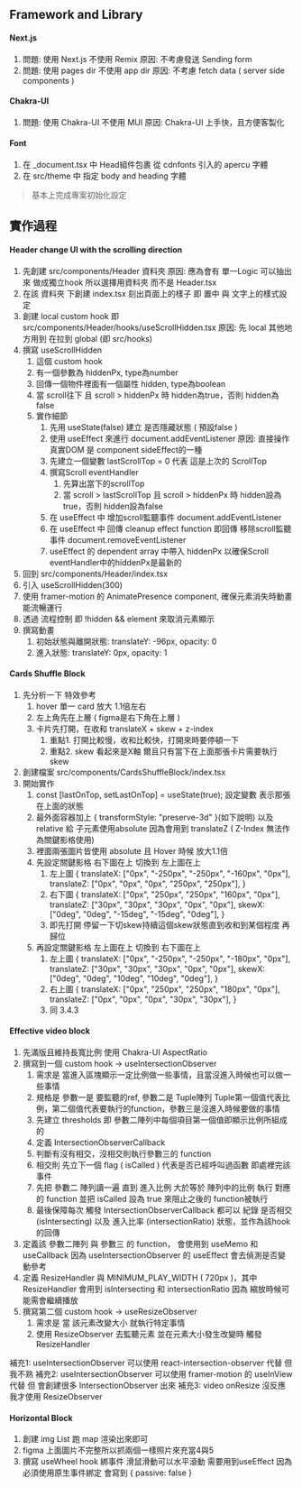 
## Framework and Library

#### Next.js
1. 問題: 使用 Next.js 不使用 Remix
   原因: 不考慮發送 Sending form
2. 問題: 使用 pages dir 不使用 app dir
   原因: 不考慮 fetch data ( server side components )

#### Chakra-UI
1. 問題: 使用 Chakra-UI 不使用 MUI
   原因: Chakra-UI 上手快，且方便客製化

#### Font 
1. 在 _document.tsx 中 Head組件包裹 從 cdnfonts 引入的 apercu 字體
2. 在 src/theme 中 指定 body and heading 字體

> 基本上完成專案初始化設定

## 實作過程

#### Header change UI with the scrolling direction

1. 先創建 src/components/Header 資料夾
   原因: 應為會有 單一Logic 可以抽出來 做成獨立hook 所以選擇用資料夾 而不是 Header.tsx
2. 在該 資料夾 下創建 index.tsx  刻出頁面上的樣子
   即 置中 與 文字上的樣式設定
3. 創建 local custom hook 即 src/components/Header/hooks/useScrollHidden.tsx
   原因: 先 local 其他地方用到 在拉到 global (即 src/hooks) 
4. 撰寫 useScrollHidden
   1. 這個 custom hook 
   2. 有一個參數為 hiddenPx, type為number
   3. 回傳一個物件裡面有一個屬性 hidden, type為boolean
   4. 當 scroll往下 且 scroll > hiddenPx 時 hidden為true，否則 hidden為false
   5. 實作細節 
      1. 先用 useState(false) 建立 是否隱藏狀態 ( 預設false )
      2. 使用 useEffect 來進行 document.addEventListener
         原因: 直接操作真實DOM 是 component sideEffect的一種 
      3. 先建立一個變數 lastScrollTop = 0 代表 這是上次的 ScrollTop
      4. 撰寫Scroll eventHandler 
         1. 先算出當下的scrollTop
         2. 當 scroll > lastScrollTop 且 scroll > hiddenPx 時 hidden設為true，否則 hidden設為false
      5. 在 useEffect 中 增加scroll監聽事件 document.addEventListener
      6. 在 useEffect 中 回傳 cleanup effect function
         即回傳 移除scroll監聽事件 document.removeEventListener
      7. useEffect 的 dependent array 中帶入 hiddenPx 以確保Scroll eventHandler中的hiddenPx是最新的
5. 回到 src/components/Header/index.tsx
6. 引入 useScrollHidden(300)
7. 使用 framer-motion 的 AnimatePresence component, 確保元素消失時動畫能流暢運行
8. 透過 流程控制 即 !hidden && element 來取消元素顯示
9. 撰寫動畫 
   1. 初始狀態與離開狀態: translateY: -96px, opacity: 0
   2. 進入狀態: translateY: 0px, opacity: 1

#### Cards Shuffle Block

1. 先分析一下 特效參考 
   1. hover 單一 card 放大 1.1倍左右
   2. 左上角先在上層 ( figma是右下角在上層 )
   3. 卡片先打開，在收和 translateX + skew + z-index
      1. 重點1. 打開比較慢，收和比較快，打開來時要停頓一下
      2. 重點2. skew 看起來是X軸  爾且只有當下在上面那張卡片需要執行skew
2. 創建檔案 src/components/CardsShuffleBlock/index.tsx
3. 開始實作
   1. const [lastOnTop, setLastOnTop] = useState(true); 設定變數 表示那張在上面的狀態
   2. 最外面容器加上 { transformStyle: "preserve-3d" }(如下說明)  以及 relative 給 子元素使用absolute
      因為會用到 translateZ ( Z-Index 無法作為關鍵影格使用)
   3. 裡面兩張圖片皆使用 absolute 且 Hover 時候 放大1.1倍
   4. 先設定關鍵影格 右下圖在上 切換到 左上圖在上
      1. 左上圖
      {
         translateX: ["0px", "-250px", "-250px", "-160px", "0px"],
         translateZ: ["0px", "0px", "0px", "250px", "250px"],
      }
      2. 右下圖
      {
         translateX: ["0px", "250px", "250px", "160px", "0px"],
         translateZ: ["30px", "30px", "30px", "0px", "0px"],
         skewX: ["0deg", "0deg", "-15deg", "-15deg", "0deg"],
      }
      3. 即先打開 停留一下切skew持續這個skew狀態直到收和到某個程度 再 歸位
   5. 再設定關鍵影格 左上圖在上 切換到 右下圖在上
      1. 左上圖
      {
         translateX: ["0px", "-250px", "-250px", "-180px", "0px"],
         translateZ: ["30px", "30px", "30px", "0px", "0px"],
         skewX: ["0deg", "0deg", "10deg", "10deg", "0deg"],
      }
      2. 右上圖
      {
         translateX: ["0px", "250px", "250px", "180px", "0px"],
         translateZ: ["0px", "0px", "0px", "30px", "30px"],
      }
      3. 同 3.4.3

#### Effective video block 

1. 先滿版且維持長寬比例 使用 Chakra-UI AspectRatio
2. 撰寫到一個 custom hook -> useIntersectionObserver 
   1. 需求是 當進入區塊顯示一定比例做一些事情，且當沒進入時候也可以做一些事情
   2. 規格是 參數一是 要監聽的ref, 參數二是 Tuple陣列 Tuple第一個值代表比例，第二個值代表要執行的function，參數三是沒進入時候要做的事情
   3. 先建立 thresholds 即 參數二陣列中每個項目第一個值即顯示比例所組成的 
   4. 定義 IntersectionObserverCallback
   5. 判斷有沒有相交，沒相交則執行參數三的 function
   6. 相交則 先立下一個 flag ( isCalled ) 代表是否已經呼叫過函數 即處裡完該事件
   7. 先把 參數二 陣列讀一遍 直到 進入比例 大於等於 陣列中的比例 執行 對應的 function 並把 isCalled 設為 true 來阻止之後的 function被執行
   8. 最後保障每次 觸發 IntersectionObserverCallback 都可以 紀錄 是否相交 (isIntersecting) 以及 進入比率 (intersectionRatio) 狀態，並作為該hook的回傳
3. 定義該 參數二陣列 與 參數三 的 function， 會使用到 useMemo 和 useCallback 因為 useIntersectionObserver 的 useEffect 會去偵測是否變動參考
4. 定義 ResizeHandler 與 MINIMUM_PLAY_WIDTH ( 720px )，其中 ResizeHandler 會用到 isIntersecting 和 intersectionRatio
   因為 縮放時候可能需會繼續播放 
5. 撰寫第二個 custom hook -> useResizeObserver
   1. 需求是 當 該元素改變大小 就執行特定事情
   2. 使用 ResizeObserver 去監聽元素 並在元素大小發生改變時 觸發 ResizeHandler

補充1: useIntersectionObserver 可以使用 react-intersection-observer 代替 但我不熟
補充2: useIntersectionObserver 可以使用 framer-motion 的 useInView 代替 但 會創建很多 IntersectionObserver 出來
補充3: video onResize 沒反應 我才使用 ResizeObserver

#### Horizontal Block 

1. 創建 img List 跑 map 渲染出來即可
2. figma 上面圖片不完整所以抓兩個一樣照片來充當4與5
3. 撰寫 useWheel hook 綁事件 滑鼠滑動可以水平滾動 需要用到useEffect 因為 必須使用原生事件綁定 會寫到 { passive: false }